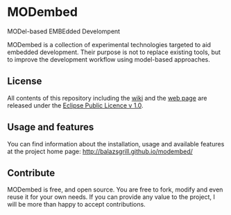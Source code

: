 MODembed
========

MODel-based EMBEdded Develompent

MODembed is a collection of experimental technologies targeted to aid embedded development. Their purpose is not to replace existing tools, but to improve the development workflow using model-based approaches. 

License
-------

All contents of this repository including the 
<a href="https://github.com/balazsgrill/modembed/wiki">wiki</a> and the 
<a href="http://balazsgrill.github.io/modembed/">web page</a> are released under the
<a href="http://www.eclipse.org/legal/epl-v10.html">Eclipse Public Licence v 1.0</a>. 

Usage and features
------------------

You can find information about the installation, usage and available features at the project home page: http://balazsgrill.github.io/modembed/

Contribute
----------

MODembed is free, and open source. You are free to fork, modify and even reuse it for your own needs. If you 
can provide any value to the project, I will be more than happy to accept contributions.
